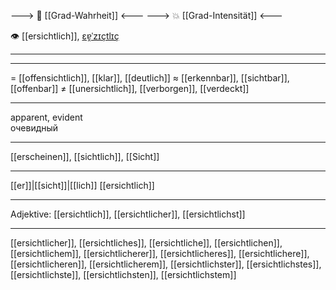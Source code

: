 ---> 🧩 [[Grad-Wahrheit]] <---
---> 💥 [[Grad-Intensität]] <---

👁️ [[ersichtlich]], [ɛɐ̯ˈzɪçtlɪç](https://youglish.com/pronounce/ersichtlich/german)

---

---
= [[offensichtlich]], [[klar]], [[deutlich]]
≈ [[erkennbar]], [[sichtbar]], [[offenbar]]
≠ [[unersichtlich]], [[verborgen]], [[verdeckt]]

---
apparent, evident  
очевидный

---
[[erscheinen]], [[sichtlich]], [[Sicht]]

---
[[er]]|[[sicht]]|[[lich]]
[[ersichtlich]]


---
Adjektive: [[ersichtlich]], [[ersichtlicher]], [[ersichtlichst]]

---
[[ersichtlicher]], [[ersichtliches]], [[ersichtliche]], [[ersichtlichen]], [[ersichtlichem]], [[ersichtlicherer]], [[ersichtlicheres]], [[ersichtlichere]], [[ersichtlicheren]], [[ersichtlicherem]], [[ersichtlichster]], [[ersichtlichstes]], [[ersichtlichste]], [[ersichtlichsten]], [[ersichtlichstem]]